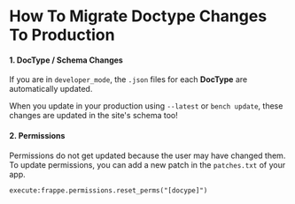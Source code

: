 <!-- add-breadcrumbs -->
# How To Migrate Doctype Changes To Production

#### 1. DocType / Schema Changes

If you are in `developer_mode`, the `.json` files for each **DocType** are automatically updated.

When you update in your production using `--latest` or `bench update`, these changes are updated in the site's schema too!

#### 2. Permissions

Permissions do not get updated because the user may have changed them. To update permissions, you can add a new patch in the `patches.txt` of your app.

	execute:frappe.permissions.reset_perms("[docype]")

<!-- markdown -->
